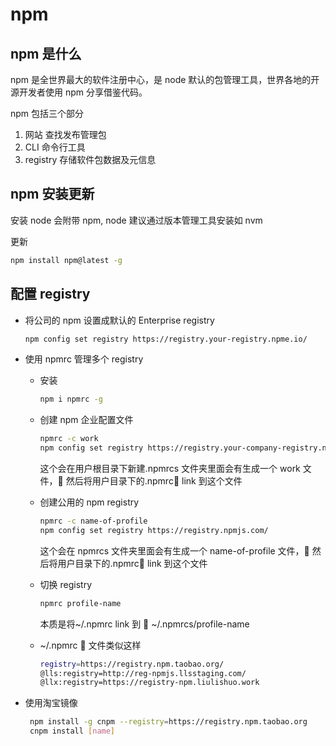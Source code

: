 # npm

## npm 是什么

npm 是全世界最大的软件注册中心，是 node 默认的包管理工具，世界各地的开源开发者使用 npm 分享借鉴代码。

npm 包括三个部分

1. 网站 查找发布管理包
2. CLI 命令行工具
3. registry 存储软件包数据及元信息

## npm 安装更新

安装 node 会附带 npm, node 建议通过版本管理工具安装如 nvm

更新

```bash
npm install npm@latest -g
```

## 配置 registry

- 将公司的 npm 设置成默认的 Enterprise registry

  ```bash
  npm config set registry https://registry.your-registry.npme.io/
  ```

- 使用 npmrc 管理多个 registry

  - 安装
    ```bash
    npm i npmrc -g
    ```
  - 创建 npm 企业配置文件

    ```bash
    npmrc -c work
    npm config set registry https://registry.your-company-registry.npme.io/
    ```

    这个会在用户根目录下新建.npmrcs 文件夹里面会有生成一个 work 文件， 然后将用户目录下的.npmrc link 到这个文件

  - 创建公用的 npm registry

    ```bash
    npmrc -c name-of-profile
    npm config set registry https://registry.npmjs.com/
    ```

    这个会在 npmrcs 文件夹里面会有生成一个 name-of-profile 文件， 然后将用户目录下的.npmrc link 到这个文件

  - 切换 registry

    ```bash
    npmrc profile-name
    ```

    本质是将~/.npmrc link 到  ~/.npmrcs/profile-name

  - ~/.npmrc  文件类似这样

    ```bash
    registry=https://registry.npm.taobao.org/
    @lls:registry=http://reg-npmjs.llsstaging.com/
    @llx:registry=https://registry-npm.liulishuo.work
    ```

- 使用淘宝镜像

  ```bash
   npm install -g cnpm --registry=https://registry.npm.taobao.org
   cnpm install [name]
  ```
